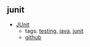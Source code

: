 junit 
---
* [JUnit](http://junit.org/)
    * tags: [testing](../tags/testing.md), [java](../tags/java.md), [junit](../tags/junit.md)
    * [github](https://github.com/junit-team/junit4)
